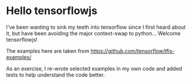 # Hello tensorflowjs
I've been wanting to sink my teeth into tensorflow since I first heard about it, but have been avoiding the major context-swap to python... Welcome tensorflowjs!

The examples here are taken from https://github.com/tensorflow/tfjs-examples/ 

As an exercise, I re-wrote selected  examples in my own code and added tests to help understand the code better.
